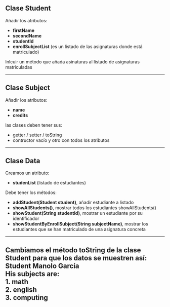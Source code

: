 ## Clase Student
Añadir los atributos:
- **firstName**
- **secondName**
- **studentId**
- **enrollSubjectList** (es un listado de las asignaturas donde está matriculado)

Inlcuir un método que añada asinaturas al listado de asignaturas matriculadas

---
## Clase Subject
Añadir los atributos:
- **name**
- **credits**

las clases deben tener sus:
- getter / setter / toString
- contructor vacío y otro con todos los atributos

---
## Clase Data
Creamos un atributo:
- **studenList** (listado de estudiantes)

Debe tener los métodos:
- **addStudent(Student student)**, añadir estudiante a listado
- **showAllStudents()**, mostrar todos los estudiantes showAllStudents()
- **showStudent(String studentId)**, mostrar un estudiante por su identificador 
- **showStudentByEnrollSubject(String subjectName)**, mostrar los estudiantes que se han matriculado de una asignatura concreta

---
Cambiamos el método **toString** de la **clase Student** para que los datos se muestren así:  
Student Manolo García  
His subjects are:  
        1. math  
        2. english  
        3. computing  
---